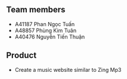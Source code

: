 
## Team members
* A41187 Phan Ngọc Tuấn
* A48857 Phùng Kim Tuân
* A40476 Nguyễn Tiến Thuận
## Product
* Create a music website similar to Zing Mp3
